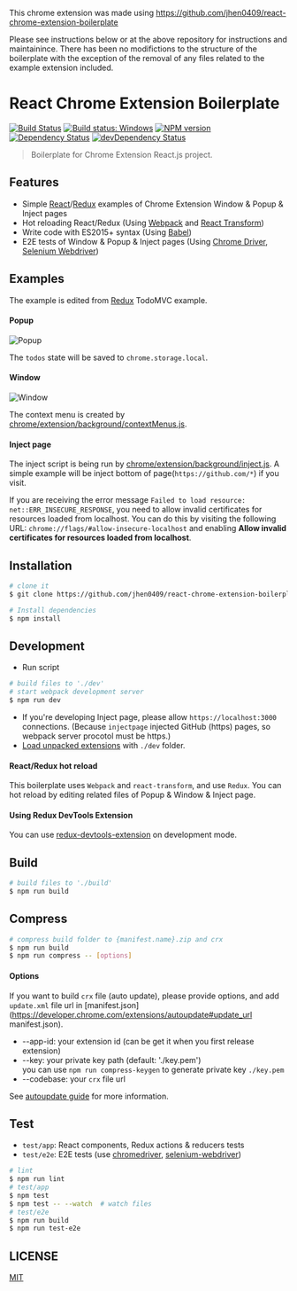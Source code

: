 
This chrome extension was made using https://github.com/jhen0409/react-chrome-extension-boilerplate

Please see instructions below or at the above repository for instructions and maintainince. There has been no modifictions to the structure of the boilerplate with the exception of the removal of any files related to the example extension included.

# React Chrome Extension Boilerplate

[![Build Status](https://travis-ci.org/jhen0409/react-chrome-extension-boilerplate.svg?branch=master)](https://travis-ci.org/jhen0409/react-chrome-extension-boilerplate)
[![Build status: Windows](https://ci.appveyor.com/api/projects/status/b5xy6ev6oykth0d2/branch/master?svg=true)](https://ci.appveyor.com/project/jhen0409/react-chrome-extension-boilerplate/branch/master)
[![NPM version](http://img.shields.io/npm/v/react-chrome-extension-boilerplate.svg?style=flat)](https://www.npmjs.com/package/react-chrome-extension-boilerplate)
[![Dependency Status](https://david-dm.org/jhen0409/react-chrome-extension-boilerplate.svg)](https://david-dm.org/jhen0409/react-chrome-extension-boilerplate)
[![devDependency Status](https://david-dm.org/jhen0409/react-chrome-extension-boilerplate/dev-status.svg)](https://david-dm.org/jhen0409/react-chrome-extension-boilerplate#info=devDependencies)

> Boilerplate for Chrome Extension React.js project.

## Features

 - Simple [React](https://github.com/facebook/react)/[Redux](https://github.com/rackt/redux) examples of Chrome Extension Window & Popup & Inject pages
 - Hot reloading React/Redux (Using [Webpack](https://github.com/webpack/webpack) and [React Transform](https://github.com/gaearon/react-transform))
 - Write code with ES2015+ syntax (Using [Babel](https://github.com/babel/babel))
 - E2E tests of Window & Popup & Inject pages (Using [Chrome Driver](https://www.npmjs.com/package/chromedriver), [Selenium Webdriver](https://www.npmjs.com/package/selenium-webdriver))

## Examples

The example is edited from [Redux](https://github.com/rackt/redux) TodoMVC example.

#### Popup

![Popup](https://cloud.githubusercontent.com/assets/3001525/14128490/dc05e9f8-f653-11e5-9de6-82d1de01844a.gif)

The `todos` state will be saved to `chrome.storage.local`.

#### Window

![Window](https://cloud.githubusercontent.com/assets/3001525/14128489/da176b62-f653-11e5-9bff-fefc35232358.gif)

The context menu is created by [chrome/extension/background/contextMenus.js](chrome/extension/background/contextMenus.js).

#### Inject page

The inject script is being run by [chrome/extension/background/inject.js](chrome/extension/background/inject.js). A simple example will be inject bottom of page(`https://github.com/*`) if you visit.

If you are receiving the error message `Failed to load resource: net::ERR_INSECURE_RESPONSE`, you need to allow invalid certificates for resources loaded from localhost. You can do this by visiting the following URL: `chrome://flags/#allow-insecure-localhost` and enabling **Allow invalid certificates for resources loaded from localhost**.

## Installation

```bash
# clone it
$ git clone https://github.com/jhen0409/react-chrome-extension-boilerplate.git

# Install dependencies
$ npm install
```

## Development

* Run script
```bash
# build files to './dev'
# start webpack development server
$ npm run dev
```
* If you're developing Inject page, please allow `https://localhost:3000` connections. (Because `injectpage` injected GitHub (https) pages, so webpack server procotol must be https.)
* [Load unpacked extensions](https://developer.chrome.com/extensions/getstarted#unpacked) with `./dev` folder.

#### React/Redux hot reload

This boilerplate uses `Webpack` and `react-transform`, and use `Redux`. You can hot reload by editing related files of Popup & Window & Inject page.

#### Using Redux DevTools Extension

You can use [redux-devtools-extension](https://github.com/zalmoxisus/redux-devtools-extension) on development mode.

## Build

```bash
# build files to './build'
$ npm run build
```

## Compress

```bash
# compress build folder to {manifest.name}.zip and crx
$ npm run build
$ npm run compress -- [options]
```

#### Options

If you want to build `crx` file (auto update), please provide options, and add `update.xml` file url in [manifest.json](https://developer.chrome.com/extensions/autoupdate#update_url manifest.json).

* --app-id: your extension id (can be get it when you first release extension)
* --key: your private key path (default: './key.pem')  
  you can use `npm run compress-keygen` to generate private key `./key.pem`
* --codebase: your `crx` file url

See [autoupdate guide](https://developer.chrome.com/extensions/autoupdate) for more information.

## Test

* `test/app`: React components, Redux actions & reducers tests
* `test/e2e`: E2E tests (use [chromedriver](https://www.npmjs.com/package/chromedriver), [selenium-webdriver](https://www.npmjs.com/package/selenium-webdriver))

```bash
# lint
$ npm run lint
# test/app
$ npm test
$ npm test -- --watch  # watch files
# test/e2e
$ npm run build
$ npm run test-e2e
```

## LICENSE

[MIT](LICENSE)
